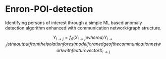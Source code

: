# Enron-POI-detection
 Identifying persons of interest through a simple ML based anomaly detection algorithm enhanced with communication network/graph structure.

```math
Y_{i \rightarrow j} = f_\theta \left( X_{i \rightarrow j} \right)

where
a) Y_{i \rightarrow j} is the output from the isolation forest model for an edge of the communication network with feature vector X_{i \rightarrow j}
```
